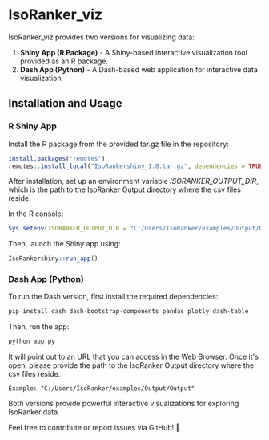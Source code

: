 # IsoRanker_viz

IsoRanker_viz provides two versions for visualizing data:
1. **Shiny App (R Package)** - A Shiny-based interactive visualization tool provided as an R package.
2. **Dash App (Python)** - A Dash-based web application for interactive data visualization.

## Installation and Usage

### **R Shiny App**
Install the R package from the provided tar.gz file in the repository:

```r
install.packages("remotes")
remotes::install_local("IsoRankershiny_1.0.tar.gz", dependencies = TRUE)
```

After installation, set up an environment variable *ISORANKER_OUTPUT_DIR*, which is the path to the IsoRanker Output directory where the csv files reside.

In the R console:

```r
Sys.setenv(ISORANKER_OUTPUT_DIR = "C:/Users/IsoRanker/examples/Output/Output")
```

Then, launch the Shiny app using:

```r
IsoRankershiny::run_app()
```

### **Dash App (Python)**
To run the Dash version, first install the required dependencies:

```bash
pip install dash dash-bootstrap-components pandas plotly dash-table
```
Then, run the app:

```bash
python app.py
```
It will point out to an URL that you can access in the Web Browser. Once it's open, please provide the path to the IsoRanker Output directory where the csv files reside. 

```
Example: "C:/Users/IsoRanker/examples/Output/Output"
```

Both versions provide powerful interactive visualizations for exploring IsoRanker data.

Feel free to contribute or report issues via GitHub! 🚀
